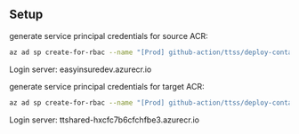 
## Setup

generate service principal credentials for source ACR:
```bash
az ad sp create-for-rbac --name "[Prod] github-action/ttss/deploy-container-prod" --role contributor --scopes /subscriptions/03cc7dd5-506a-490d-a1d2-06e43f46678b/resourceGroups/easy-vm-win-server/providers/Microsoft.ContainerRegistry/registries/easyinsuredev --sdk-auth
```

Login server: easyinsuredev.azurecr.io

generate service principal credentials for target ACR:
```bash
az ad sp create-for-rbac --name "[Prod] github-action/ttss/deploy-container-prod" --role contributor --scopes /subscriptions/8c0468a3-22af-4506-8810-77c19f109028/resourceGroups/rg-tt-shared-prod/providers/Microsoft.ContainerRegistry/registries/ttshared --sdk-auth
``` 

Login server: ttshared-hxcfc7b6cfchfbe3.azurecr.io